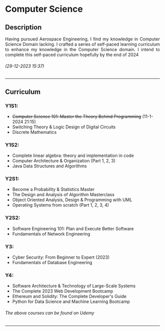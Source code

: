# Computer Science

## Description
<p align="justify">
	Having pursued Aerospace Engineering, I find my knowledge in Computer Science Domain lacking. 
	I crafted a series of self-paced learning curriculum to enhance my knowledge in the Computer Science domain.
	I intend to complete this self-paced curriculum hopefully by the end of 2024
</p>

###### (29-12-2023 15:37)

---
## Curriculum

### Y1S1:
- <del>Computer Science 101: Master the Theory Behind Programming</del> (11-1-2024 21:15)
- Switching Theory & Logic Design of Digital Circuits 
- Discrete Mathematics

### Y1S2:
- Complete linear algebra: theory and implementation in code 
- Computer Architecture & Organization (Part 1, 2, 3)
- Java Data Structures and Algorithms

### Y2S1:
- Become a Probability & Statistics Master
- The Design and Analysis of Algorithm Masterclass
- Object Oriented Analysis, Design & Programming with UML 
- Operating Systems from scratch (Part 1, 2, 3, 4)

### Y2S2:
- Software Engineering 101: Plan and Execute Better Software
- Fundamentals of Network Engineering 

### Y3:
- Cyber Security: From Beginner to Expert (2023)
- Fundamentals of Database Engineering 

### Y4:
- Software Architecture & Technology of Large-Scale Systems 
- The Complete 2023 Web Development Bootcamp 
- Ethereum and Solidity: The Complete Developer's Guide 
- Python for Data Science and Machine Learning Bootcamp

###### *The above courses can be found on Udemy*
---


